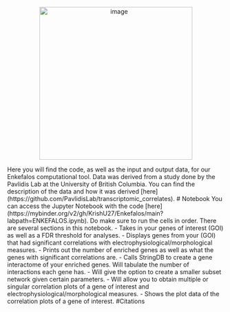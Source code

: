 <p align="center">
  <img width="355" alt="image" src="https://github.com/KrishU27/Enkefalos/assets/132734331/cc7bc648-a2a7-4367-9802-24e2c0df23f0">
</p>
Here you will find the code, as well as the input and output data, for our Enkefalos computational tool. Data was derived from a study done by the Pavlidis Lab at the University of British Columbia. You can find the description of the data and how it was derived [here](https://github.com/PavlidisLab/transcriptomic_correlates).
# Notebook
You can access the Jupyter Notebook with the code [here](https://mybinder.org/v2/gh/KrishU27/Enkefalos/main?labpath=ENKEFALOS.ipynb). Do make sure to run the cells in order. There are several sections in this notebook.
- Takes in your genes of interest (GOI) as well as a FDR threshold for analyses.
- Displays genes from your (GOI) that had significant correlations with electrophysiological/morphological measures.
- Prints out the number of enriched genes as well as what the genes with significant correlations are.
- Calls StringDB to create a gene interactome of your enriched genes. Will tabulate the number of interactions each gene has.
- Will give the option to create a smaller subset network given certain parameters.
- Will allow you to obtain multiple or singular correlation plots of a gene of interest and electrophysiological/morphological measures.
- Shows the plot data of the correlation plots of a gene of interest.
#Citations
